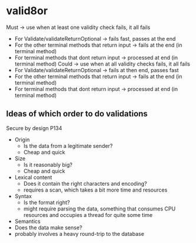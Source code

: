 # valid8or

Must ->  use when at least one validity check fails, it all fails
  - For Validate/validateReturnOptional -> fails fast, passes at the end
  - For the other terminal methods that return input -> fails at the end (in terminal method)
  - For terminal methods that dont return input -> processed at end (in terminal method)
Could -> use when at all validity checks fails, it all fails
  - For Validate/validateReturnOptional -> fails at then end, passes fast
  - For the other terminal methods that return input -> fails at the end (in terminal method)
  - For terminal methods that dont return input -> processed at end (in terminal method)

## Ideas of which order to do validations

Secure by design P134
- Origin
  - Is the data from a legitimate sender?
  - Cheap and quick
- Size
  - Is it reasonably big?
  - Cheap and quick
- Lexical content
  - Does it contain the right characters and encoding?
  - requires a scan, which takes a bit more time and resources
- Syntax
  - Is the format right?
  - might require parsing the data, something that consumes CPU resources and occupies a thread for quite some time
-	Semantics
  -	Does the data make sense?
  -	probably involves a heavy round-trip to the database
